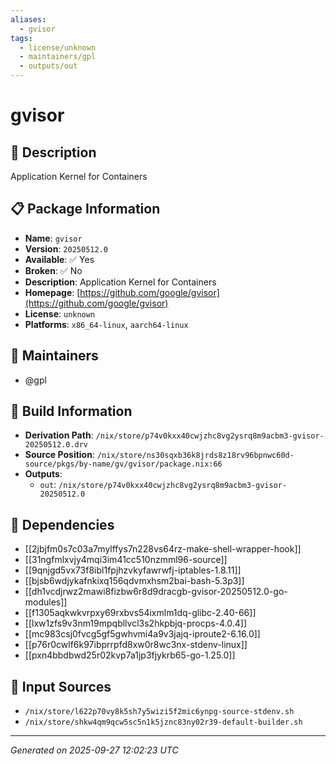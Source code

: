 ```yaml
---
aliases:
  - gvisor
tags:
  - license/unknown
  - maintainers/gpl
  - outputs/out
---
```


# gvisor

## 📝 Description

Application Kernel for Containers

## 📋 Package Information

- **Name**: `gvisor`
- **Version**: `20250512.0`
- **Available**: ✅ Yes
- **Broken**: ✅ No
- **Description**: Application Kernel for Containers
- **Homepage**: [https://github.com/google/gvisor](https://github.com/google/gvisor)
- **License**: `unknown`
- **Platforms**: `x86_64-linux`, `aarch64-linux`
## 👥 Maintainers

- @gpl


## 🔧 Build Information

- **Derivation Path**: `/nix/store/p74v0kxx40cwjzhc8vg2ysrq8m9acbm3-gvisor-20250512.0.drv`
- **Source Position**: `/nix/store/ns30sqxb36k8jrds8z18rv96bpnwc60d-source/pkgs/by-name/gv/gvisor/package.nix:66`
- **Outputs**:
  - `out`:  `/nix/store/p74v0kxx40cwjzhc8vg2ysrq8m9acbm3-gvisor-20250512.0`

## 🔗 Dependencies

- [[2jbjfm0s7c03a7mylffys7n228vs64rz-make-shell-wrapper-hook]]
- [[31ngfmlxvjy4mqi3im41cc510nzmml96-source]]
- [[9qnjgd5vx73f8ibl1fpjhzvkyfawrwfj-iptables-1.8.11]]
- [[bjsb6wdjykafnkixq156qdvmxhsm2bai-bash-5.3p3]]
- [[dh1vcdjrwz2mawi8fizbw6r8d9dracgb-gvisor-20250512.0-go-modules]]
- [[f1305aqkwkvrpxy69rxbvs54ixmlm1dq-glibc-2.40-66]]
- [[lxw1zfs9v3nm19mpqbllvcl3s2hkpbjq-procps-4.0.4]]
- [[mc983csj0fvcg5gf5gwhvmi4a9v3jajq-iproute2-6.16.0]]
- [[p76r0cwlf6k97ibprrpfd8xw0r8wc3nx-stdenv-linux]]
- [[pxn4bbdbwd25r02kvp7a1jp3fjykrb65-go-1.25.0]]

## 📁 Input Sources

- `/nix/store/l622p70vy8k5sh7y5wizi5f2mic6ynpg-source-stdenv.sh`
- `/nix/store/shkw4qm9qcw5sc5n1k5jznc83ny02r39-default-builder.sh`

---
*Generated on 2025-09-27 12:02:23 UTC*

